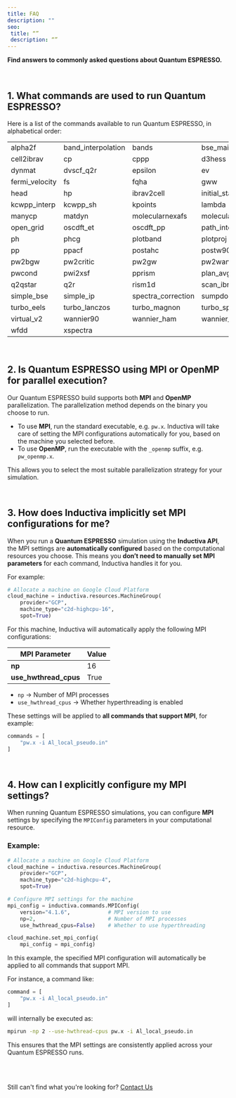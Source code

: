 ```yaml
---
title: FAQ
description: ""
seo:
 title: “”
 description: “”
---
```


**Find answers to commonly asked questions about Quantum ESPRESSO.**

<br>

## 1. What commands are used to run Quantum ESPRESSO?
Here is a list of the commands available to run Quantum ESPRESSO, in alphabetical order:

|                      |                     |                    |                   |                      |
|----------------------|---------------------|--------------------|-------------------|----------------------|
| alpha2f              | band_interpolation  | bands              | bse_main          | casino2upf           |
| cell2ibrav           | cp                  | cppp               | d3hess            | dos                  |
| dynmat               | dvscf_q2r           | epsilon            | ev                | fermi_proj           |
| fermi_velocity       | fs                  | fqha               | gww               | gww_fit              |
| head                 | hp                  | ibrav2cell         | initial_state     | kcw                  |
| kcwpp_interp         | kcwpp_sh            | kpoints            | lambda            | ld1                  |
| manycp               | matdyn              | molecularnexafs    | molecularpdos     | neb                  |
| open_grid            | oscdft_et           | oscdft_pp          | path_interpolation| pawplot              |
| ph                   | phcg                | plotband           | plotproj          | plotrho              |
| pp                   | ppacf               | postahc            | postw90           | pw                   |
| pw2bgw               | pw2critic           | pw2gw              | pw2wannier90      | pw4gww               |
| pwcond               | pwi2xsf             | pprism             | plan_avg          | projwfc              |
| q2qstar              | q2r                 | rism1d             | scan_ibrav        | simple               |
| simple_bse           | simple_ip           | spectra_correction | sumpdos           | turbo_davidson       |
| turbo_eels           | turbo_lanczos       | turbo_magnon       | turbo_spectrum    | upfconv              |
| virtual_v2           | wannier90           | wannier_ham        | wannier_plot      | wfck2r               |
| wfdd                 | xspectra            |                     |                   |                      |

<br>


## 2. Is Quantum ESPRESSO using MPI or OpenMP for parallel execution?

Our Quantum ESPRESSO build supports both **MPI** and **OpenMP** parallelization. The parallelization method depends on the binary you choose to run.

* To use **MPI**, run the standard executable, e.g. `pw.x`. Inductiva will take care of setting the MPI configurations automatically for you, based on the machine you selected before.
* To use **OpenMP**, run the executable with the `_openmp` suffix, e.g. `pw_openmp.x`.

This allows you to select the most suitable parallelization strategy for your simulation.

<br>


## 3. How does Inductiva implicitly set MPI configurations for me?

When you run a **Quantum ESPRESSO** simulation using the **Inductiva API**, the MPI settings are **automatically configured** based on the computational resources you choose.
This means you **don’t need to manually set MPI parameters** for each command, Inductiva handles it for you.

For example:

```python
# Allocate a machine on Google Cloud Platform
cloud_machine = inductiva.resources.MachineGroup(
    provider="GCP",
    machine_type="c2d-highcpu-16",
    spot=True)
```

For this machine, Inductiva will automatically apply the following MPI configurations:

| MPI Parameter           | Value |
| ----------------------- | ----- |
| **np**                  | 16    |
| **use\_hwthread\_cpus** | True  |

* `np` → Number of MPI processes
* `use_hwthread_cpus` → Whether hyperthreading is enabled

These settings will be applied to **all commands that support MPI**, for example:

```python
commands = [
    "pw.x -i Al_local_pseudo.in"
]
```

<br>

## 4. How can I explicitly configure my MPI settings?

When running Quantum ESPRESSO simulations, you can configure **MPI** settings by specifying the `MPIConfig` parameters in your computational resource.

### Example:

```python
# Allocate a machine on Google Cloud Platform
cloud_machine = inductiva.resources.MachineGroup(
    provider="GCP",
    machine_type="c2d-highcpu-4",
    spot=True)

# Configure MPI settings for the machine
mpi_config = inductiva.commands.MPIConfig(
    version="4.1.6",            # MPI version to use
    np=2,                       # Number of MPI processes
    use_hwthread_cpus=False)    # Whether to use hyperthreading

cloud_machine.set_mpi_config(
    mpi_config = mpi_config)
```

In this example, the specified MPI configuration will automatically be applied to all commands that support MPI.

For instance, a command like:

```python
command = [
    "pw.x -i Al_local_pseudo.in"
]
```

will internally be executed as:

```bash
mpirun -np 2 --use-hwthread-cpus pw.x -i Al_local_pseudo.in
```

This ensures that the MPI settings are consistently applied across your Quantum ESPRESSO runs.

<br>
<br>

Still can't find what you're looking for? [Contact Us](mailto:support@inductiva.ai)
